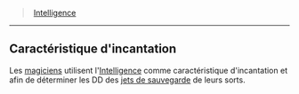 ﻿---
!GenericItem
Name: Caractéristique d'incantation
Id: abilities_intelligence_hd.md#caractéristique-dincantation
ParentLink: abilities_intelligence_hd.md#intelligence
ParentName: Intelligence
NameLevel: 2
Attributes: {}
---
> [Intelligence](hd_abilities_intelligence.md)

---

## Caractéristique d'incantation

Les [magiciens](hd_wizard.md) utilisent l'[Intelligence](hd_abilities_intelligence.md) comme caractéristique d'incantation et afin de déterminer les DD des [jets de sauvegarde](hd_abilities_jets_de_sauvegarde.md) de leurs sorts.

